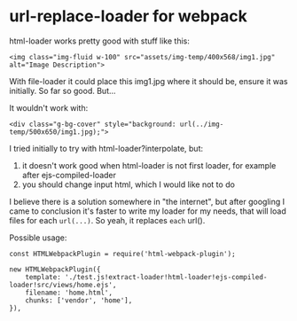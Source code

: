 # url-replace-loader for webpack

html-loader works pretty good with stuff like this:

`<img class="img-fluid w-100" src="assets/img-temp/400x568/img1.jpg" alt="Image Description">`

With file-loader it could place this img1.jpg where it should be, ensure it was initially.
So far so good. But... 

It wouldn't work with:

`<div class="g-bg-cover" style="background: url(../img-temp/500x650/img1.jpg);">`

I tried initially to try with html-loader?interpolate, but:
1) it doesn't work good when html-loader is not first loader, for example after ejs-compiled-loader
2) you should change input html, which I would like not to do

I believe there is a solution somewhere in "the internet", but after googling I came to conclusion
it's faster to write my loader for my needs, that will load files for each `url(...)`. So yeah, it replaces
`each` url().

Possible usage:

```
const HTMLWebpackPlugin = require('html-webpack-plugin');

new HTMLWebpackPlugin({
    template: './test.js!extract-loader!html-loader!ejs-compiled-loader!src/views/home.ejs',
    filename: 'home.html',
    chunks: ['vendor', 'home'],
}),
```